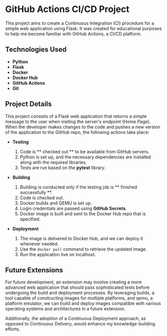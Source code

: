 # GitHub Actions CI/CD Project

This project aims to create a Continuous Integration (CI) procedure for a simple web application using Flask. It was created for educational purposes to help me become familiar with GitHub Actions, a CI/CD platform.

## Technologies Used

- **Python**
- **Flask**
- **Docker**
- **Docker Hub**
- **GitHub Actions**
- **Git**

## Project Details

This project consists of a Flask web application that returns a simple message to the user when visiting the server's endpoint (Home Page). When the developer makes changes to the code and pushes a new version of the application to the GitHub repo, the following actions take place:

- **Testing**
  1. Code is ** checked out ** to be available from GitHub servers.
  2. Python is set up, and the necessary dependencies are installed along with the required libraries.
  3. Tests are run based on the **pytest** library.

- **Building**
  1. Building is conducted only if the testing job is ** finished successfully **.
  2. Code is checked out.
  3. Docker buildx and QEMU is set up.
  4. Login credentials are passed using **GitHub Secrets**.
  5. Docker image is built and sent to the Docker Hub repo that is specified.

- **Deployment**
  1. The image is delivered to Docker Hub, and we can deploy it whenever needed.
  2. Use the `docker pull` command to retrieve the updated image.
  3. Run the application live on localhost.

## Future Extensions

For future development, an extension may involve creating a more advanced web application that should pass sophisticated tests before undergoing the build and deployment processes. By leveraging buildx, a tool capable of constructing images for multiple platforms, and qemu, a platform emulator, we can build and deploy images compatible with various operating systems and architectures in a future extension.

Additionally, the adoption of a Continuous Deployment approach, as opposed to Continuous Delivery, would enhance my knowledge-building efforts.

